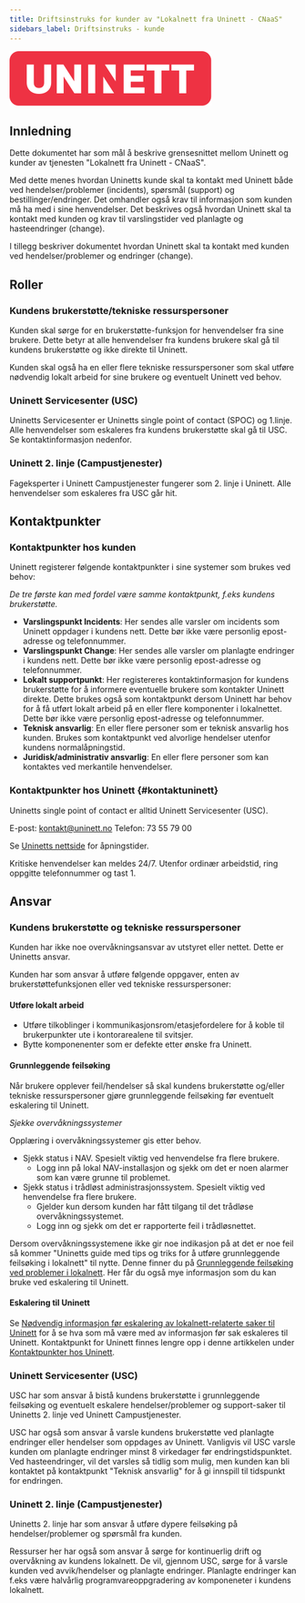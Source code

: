 ```yaml
---
title: Driftsinstruks for kunder av "Lokalnett fra Uninett - CNaaS"
sidebars_label: Driftsinstruks - kunde
---
```


![](/img/uninett_logo.svg)

## Innledning

Dette dokumentet har som mål å beskrive grensesnittet mellom Uninett og kunder av tjenesten "Lokalnett fra Uninett - CNaaS". 

Med dette menes hvordan Uninetts kunde skal ta kontakt med Uninett både ved hendelser/problemer (incidents), spørsmål (support) og bestillinger/endringer. Det omhandler også krav til informasjon som kunden må ha med i sine henvendelser. Det beskrives også hvordan Uninett skal ta kontakt med kunden og krav til varslingstider ved planlagte og hasteendringer (change). 

I tillegg beskriver dokumentet hvordan Uninett skal ta kontakt med kunden ved hendelser/problemer og endringer (change). 

## Roller

### Kundens brukerstøtte/tekniske ressurspersoner

Kunden skal sørge for en brukerstøtte-funksjon for henvendelser fra sine brukere. Dette betyr at alle henvendelser fra kundens brukere skal gå til kundens brukerstøtte og ikke direkte til Uninett. 

Kunden skal også ha en eller flere tekniske ressurspersoner som skal utføre nødvendig lokalt arbeid for sine brukere og eventuelt Uninett ved behov. 

### Uninett Servicesenter (USC)

Uninetts Servicesenter er Uninetts single point of contact (SPOC) og 1.linje. Alle henvendelser som eskaleres fra kundens brukerstøtte skal gå til USC. Se kontaktinformasjon nedenfor.  

### Uninett 2. linje (Campustjenester)

Fageksperter i Uninett Campustjenester fungerer som 2. linje i Uninett. Alle henvendelser som eskaleres fra USC går hit. 

## Kontaktpunkter

### Kontaktpunkter hos kunden

Uninett registerer følgende kontaktpunkter i sine systemer som brukes ved behov:

*De tre første kan med fordel være samme kontaktpunkt, f.eks kundens brukerstøtte.*

- **Varslingspunkt Incidents**: Her sendes alle varsler om incidents som Uninett oppdager i kundens nett. Dette bør ikke være personlig epost-adresse og telefonnummer. 
- **Varslingspunkt Change**: Her sendes alle varsler om planlagte endringer i kundens nett. Dette bør ikke være personlig epost-adresse og telefonnummer.  
- **Lokalt supportpunkt**: Her registereres kontaktinformasjon for kundens brukerstøtte for å informere eventuelle brukere som kontakter Uninett direkte. Dette brukes også som kontaktpunkt dersom Uninett har behov for å få utført lokalt arbeid på en eller flere komponenter i lokalnettet. Dette bør ikke være personlig epost-adresse og telefonnummer. 
- **Teknisk ansvarlig**: En eller flere personer som er teknisk ansvarlig hos kunden. Brukes som kontaktpunkt ved alvorlige hendelser utenfor kundens normalåpningstid. 
- **Juridisk/administrativ ansvarlig**: En eller flere personer som kan kontaktes ved merkantile henvendelser. 

### Kontaktpunkter hos Uninett {#kontaktuninett}

Uninetts single point of contact er alltid Uninett Servicesenter (USC).  

E-post: kontakt@uninett.no
Telefon: 73 55 79 00

Se [Uninetts nettside](https://www.uninett.no/uninetts-apningstider) for åpningstider. 

Kritiske henvendelser kan meldes 24/7. Utenfor ordinær arbeidstid, ring oppgitte telefonnummer og tast 1. 

## Ansvar

### Kundens brukerstøtte og tekniske ressurspersoner 

Kunden har ikke noe overvåkningsansvar av utstyret eller nettet. Dette er Uninetts ansvar. 

Kunden har som ansvar å utføre følgende oppgaver, enten av brukerstøttefunksjonen eller ved tekniske ressurspersoner:

#### Utføre lokalt arbeid 

- Utføre tilkoblinger i kommunikasjonsrom/etasjefordelere for å koble til brukerpunkter ute i kontorarealene til svitsjer. 
- Bytte komponenenter som er defekte etter ønske fra Uninett. 

#### Grunnleggende feilsøking

Når brukere opplever feil/hendelser så skal kundens brukerstøtte og/eller tekniske ressurspersoner gjøre grunnleggende feilsøking før eventuelt eskalering til Uninett. 

*Sjekke overvåkningssystemer*

Opplæring i overvåkningssystemer gis etter behov. 

- Sjekk status i NAV. Spesielt viktig ved henvendelse fra flere brukere.
  - Logg inn på lokal NAV-installasjon og sjekk om det er noen alarmer som kan være grunne til problemet. 
- Sjekk status i trådløst administrasjonssystem. Spesielt viktig ved henvendelse fra flere brukere.  
  - Gjelder kun dersom kunden har fått tilgang til det trådløse overvåkningssystemet.
  - Logg inn og sjekk om det er rapporterte feil i trådløsnettet.  

Dersom overvåkningssystemene ikke gir noe indikasjon på at det er noe feil så kommer "Uninetts guide med tips og triks for å utføre grunnleggende feilsøking i lokalnett" til nytte. Denne finner du på [Grunnleggende feilsøking ved problemer i lokalnett](grunnleggende-feilsok-lokalnett). Her får du også mye informasjon som du kan bruke ved eskalering til Uninett. 

#### Eskalering til Uninett

Se [Nødvendig informasjon før eskalering av lokalnett-relaterte saker til Uninett](info-ved-eskalering) for å se hva som må være med av informasjon før sak eskaleres til Uninett. Kontaktpunkt for Uninett finnes lengre opp i denne artikkelen under [Kontaktpunkter hos Uninett](#kontaktuninett).

### Uninett Servicesenter (USC)

USC har som ansvar å bistå kundens brukerstøtte i grunnleggende feilsøking og eventuelt eskalere hendelser/problemer og support-saker til Uninetts 2. linje ved Uninett Campustjenester. 

USC har også som ansvar å varsle kundens brukerstøtte ved planlagte endringer eller hendelser som oppdages av Uninett. Vanligvis vil USC varsle kunden om planlagte endringer minst 8 virkedager før endringstidspunktet. Ved hasteendringer, vil det varsles så tidlig som mulig, men kunden kan bli kontaktet på kontaktpunkt "Teknisk ansvarlig" for å gi innspill til tidspunkt for endringen. 

### Uninett 2. linje (Campustjenester)

Uninetts 2. linje har som ansvar å utføre dypere feilsøking på hendelser/problemer og spørsmål fra kunden. 

Ressurser her har også som ansvar å sørge for kontinuerlig drift og overvåkning av kundens lokalnett. De vil, gjennom USC, sørge for å varsle kunden ved avvik/hendelser og planlagte endringer. Planlagte endringer kan f.eks være halvårlig programvareoppgradering av komponeneter i kundens lokalnett. 

